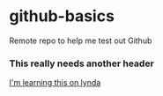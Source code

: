 # github-basics
Remote repo to help me test out Github

### This really needs another header

[I'm learning this on lynda](http://www.lynda.com)
